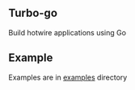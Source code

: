 ## Turbo-go

Build hotwire applications using Go



## Example
Examples are in [examples](http://github.com/akmittal/turbo-go/tree/master/examples) directory